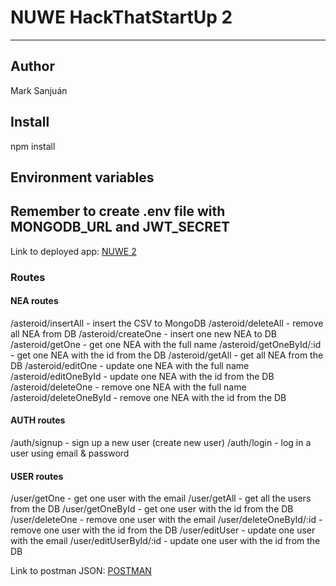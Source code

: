 # NUWE HackThatStartUp 2
---
## Author
Mark Sanjuán

## Install
npm install

## Environment variables
Remember to create .env file with MONGODB_URL and JWT_SECRET
---

Link to deployed app: [NUWE 2](https://nuwe2-nea.herokuapp.com/)

### Routes
#### NEA routes
/asteroid/insertAll - insert the CSV to MongoDB
/asteroid/deleteAll - remove all NEA from DB
/asteroid/createOne - insert one new NEA to DB
/asteroid/getOne - get one NEA with the full name
/asteroid/getOneById/:id - get one NEA with the id from the DB
/asteroid/getAll - get all NEA from the DB
/asteroid/editOne - update one NEA with the full name
/asteroid/editOneById - update one NEA with the id from the DB
/asteroid/deleteOne - remove one NEA with the full name
/asteroid/deleteOneById - remove one NEA with the id from the DB

#### AUTH routes
/auth/signup - sign up a new user (create new user)
/auth/login - log in a user using email & password

#### USER routes
/user/getOne - get one user with the email
/user/getAll - get all the users from the DB
/user/getOneById - get one user with the id from the DB
/user/deleteOne - remove one user with the email
/user/deleteOneById/:id - remove one user with the id from the DB
/user/editUser - update one user with the email
/user/editUserById/:id - update one user with the id from the DB

Link to postman JSON: [POSTMAN](https://nuwe2-nea.herokuapp.com/test)
